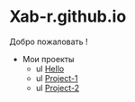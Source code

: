# Xab-r.github.io
Добро пожаловать !

* Мои проекты
  * ul [Hello](https://xab-r.github.io/index.html)
  * ul [Project-1](https://xab-r.github.io/www)
  * ul [Project-2](https://xab-r.github.io/site)
